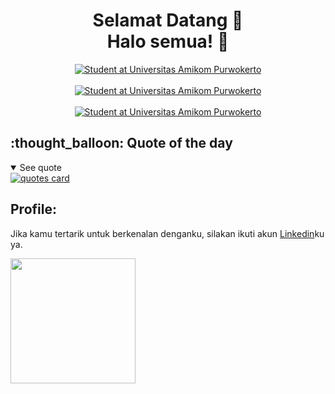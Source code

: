 <div> <h1 align="center">Selamat Datang 🔰<br>Halo semua! 👋</h1> </div>

<div align="center">
    <a href="https://git.io/typing-svg"><img src="https://readme-typing-svg.demolab.com?font=Roboto+Slab&color=%237E3ACE&size=25&center=true&vCenter=true&width=450&lines=I'm+Aziz+Ramadhan;"alt="Student at Universitas Amikom Purwokerto"></a>
</div><br>
<div align="center">
    <a href="https://git.io/typing-svg"><img src="https://readme-typing-svg.demolab.com?font=Roboto+Slab&color=%237E3ACE&size=20&center=true&vCenter=true&width=450&lines=Informatika'23;"alt="Student at Universitas Amikom Purwokerto"></a>
</div><br>
<div align="center">
    <a href="https://git.io/typing-svg"><img src="https://readme-typing-svg.demolab.com?font=Roboto+Slab&color=%237E3ACE&size=20&center=true&vCenter=true&width=450&lines=Student+at+Universitas+Amikom+Purwokerto;"alt="Student at Universitas Amikom Purwokerto"></a>
</div>

<h2>:thought_balloon: Quote of the day</h2>

<details open>
    <summary>See quote</summary>
    <a href="https://github.com/piyushsuthar/github-readme-quotes">
        <img src="https://quotes-github-readme.vercel.app/api?type=horizontal&theme=tokyonight" alt="quotes card">
    </a>
</details>

<h2>Profile:</h2>

Jika kamu tertarik untuk berkenalan denganku, silakan ikuti akun [Linkedin](https://www.linkedin.com/in/aziz-ramadhan-263745199/)ku ya.<br>


<a href="https://github.com/azizramaadhan/github-readme-stats">
  <img height=200 align="center" src="https://github-readme-stats.vercel.app/api?username=azizramaadhan" />
</a>

<!--
**azizramaadhan/azizramaadhan** is a ✨ _special_ ✨ repository because its `README.md` (this file) appears on your GitHub profile.

Here are some ideas to get you started:
💬 Ask me about anything.<br>
- 🔭 I’m currently working on ...
- 🌱 I’m currently learning ...
- 👯 I’m looking to collaborate on ...
- 🤔 I’m looking for help with ...

- 📫 How to reach me: ...
- 😄 Pronouns: ...
- ⚡ Fun fact: ...
<div align="center">
    <a href="https://git.io/typing-svg"><img src="https://readme-typing-svg.demolab.com?font=Roboto+Slab&color=%237E3ACE&size=20&center=true&vCenter=true&width=450&lines=I'm+Aziz+Ramadhan;Palembang;Laki-Laki;Informatika'23;Student+at+Universitas+Amikom+Purwokerto;"alt="Student at Universitas Amikom Purwokerto"></a>
</div><br>
-->
